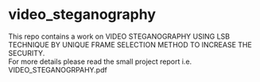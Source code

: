 # video_steganography
This repo contains a work on VIDEO STEGANOGRAPHY USING LSB TECHNIQUE BY UNIQUE FRAME SELECTION METHOD TO INCREASE THE SECURITY.<br>
For more details please read the small project report i.e. VIDEO_STEGANOGRPAHY.pdf
